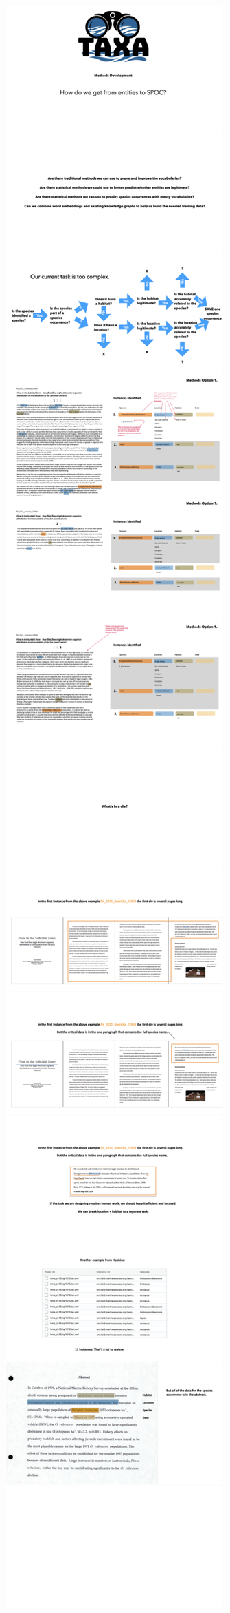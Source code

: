 ![](TAXA_methods.001.png)	
![](TAXA_methods.002.png)	
![](TAXA_methods.003.png)	
![](TAXA_methods.004.png)	
![](TAXA_methods.005.png)	
![](TAXA_methods.006.png)	
![](TAXA_methods.007.png)	
![](TAXA_methods.008.png)	
![](TAXA_methods.009.png)
![](TAXA_methods.010.png)
![](TAXA_methods.011.png)
![](TAXA_methods.012.png)
![](TAXA_methods.013.png)

